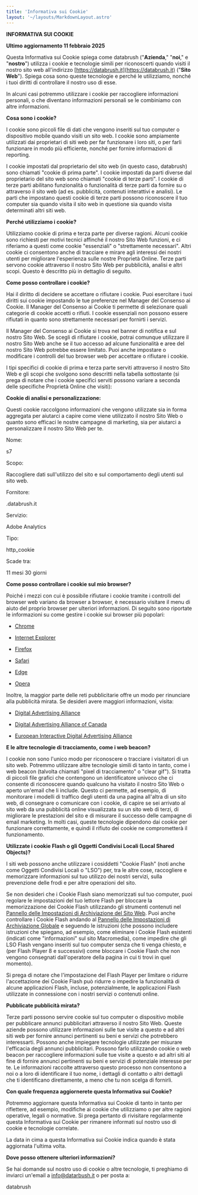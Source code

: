 ```yaml
---
title: 'Informativa sui Cookie'
layout: '~/layouts/MarkdownLayout.astro'
---
```



**INFORMATIVA SUI COOKIE**

  

**Ultimo aggiornamento 11 febbraio 2025**

  

  

  

Questa Informativa sui Cookie spiega come databrush ("**Azienda**," "**noi**," e "**nostro**") utilizza i cookie e tecnologie simili per riconoscerti quando visiti il nostro sito web all'indirizzo [https://databrush.it](https://databrush.it) ("**Sito Web**"). Spiega cosa sono queste tecnologie e perché le utilizziamo, nonché i tuoi diritti di controllare il nostro uso di esse.

  

In alcuni casi potremmo utilizzare i cookie per raccogliere informazioni personali, o che diventano informazioni personali se le combiniamo con altre informazioni.

  

**Cosa sono i cookie?**

  

I cookie sono piccoli file di dati che vengono inseriti sul tuo computer o dispositivo mobile quando visiti un sito web. I cookie sono ampiamente utilizzati dai proprietari di siti web per far funzionare i loro siti, o per farli funzionare in modo più efficiente, nonché per fornire informazioni di reporting.

  

I cookie impostati dal proprietario del sito web (in questo caso, databrush) sono chiamati "cookie di prima parte". I cookie impostati da parti diverse dal proprietario del sito web sono chiamati "cookie di terze parti". I cookie di terze parti abilitano funzionalità o funzionalità di terze parti da fornire su o attraverso il sito web (ad es. pubblicità, contenuti interattivi e analisi). Le parti che impostano questi cookie di terze parti possono riconoscere il tuo computer sia quando visita il sito web in questione sia quando visita determinati altri siti web.

  

**Perché utilizziamo i cookie?**

  

Utilizziamo cookie di prima e terza parte per diverse ragioni. Alcuni cookie sono richiesti per motivi tecnici affinché il nostro Sito Web funzioni, e ci riferiamo a questi come cookie "essenziali" o "strettamente necessari". Altri cookie ci consentono anche di tracciare e mirare agli interessi dei nostri utenti per migliorare l'esperienza sulle nostre Proprietà Online. Terze parti servono cookie attraverso il nostro Sito Web per pubblicità, analisi e altri scopi. Questo è descritto più in dettaglio di seguito.

  

**Come posso controllare i cookie?**

  

Hai il diritto di decidere se accettare o rifiutare i cookie. Puoi esercitare i tuoi diritti sui cookie impostando le tue preferenze nel Manager del Consenso ai Cookie. Il Manager del Consenso ai Cookie ti permette di selezionare quali categorie di cookie accetti o rifiuti. I cookie essenziali non possono essere rifiutati in quanto sono strettamente necessari per fornirti i servizi.

  

Il Manager del Consenso ai Cookie si trova nel banner di notifica e sul nostro Sito Web. Se scegli di rifiutare i cookie, potrai comunque utilizzare il nostro Sito Web anche se il tuo accesso ad alcune funzionalità e aree del nostro Sito Web potrebbe essere limitato. Puoi anche impostare o modificare i controlli del tuo browser web per accettare o rifiutare i cookie.

  

I tipi specifici di cookie di prima e terza parte serviti attraverso il nostro Sito Web e gli scopi che svolgono sono descritti nella tabella sottostante (si prega di notare che i cookie specifici serviti possono variare a seconda delle specifiche Proprietà Online che visiti):

**Cookie di analisi e personalizzazione:**

Questi cookie raccolgono informazioni che vengono utilizzate sia in forma aggregata per aiutarci a capire come viene utilizzato il nostro Sito Web o quanto sono efficaci le nostre campagne di marketing, sia per aiutarci a personalizzare il nostro Sito Web per te.

Nome:

s7

Scopo:

Raccogliere dati sull'utilizzo del sito e sul comportamento degli utenti sul sito web.

Fornitore:

.databrush.it

Servizio:

Adobe Analytics

Tipo:

http_cookie

Scade tra:

11 mesi 30 giorni

  

**Come posso controllare i cookie sul mio browser?**

  

Poiché i mezzi con cui è possibile rifiutare i cookie tramite i controlli del browser web variano da browser a browser, è necessario visitare il menu di aiuto del proprio browser per ulteriori informazioni. Di seguito sono riportate le informazioni su come gestire i cookie sui browser più popolari:

*   [Chrome](https://support.google.com/chrome/answer/95647#zippy=%2Callow-or-block-cookies)
    
*   [Internet Explorer](https://support.microsoft.com/en-us/windows/delete-and-manage-cookies-168dab11-0753-043d-7c16-ede5947fc64d)
    
*   [Firefox](https://support.mozilla.org/en-US/kb/enhanced-tracking-protection-firefox-desktop?redirectslug=enable-and-disable-cookies-website-preferences&redirectlocale=en-US)
    
*   [Safari](https://support.apple.com/en-ie/guide/safari/sfri11471/mac)
    
*   [Edge](https://support.microsoft.com/en-us/windows/microsoft-edge-browsing-data-and-privacy-bb8174ba-9d73-dcf2-9b4a-c582b4e640dd)
    
*   [Opera](https://help.opera.com/en/latest/web-preferences/)
    

Inoltre, la maggior parte delle reti pubblicitarie offre un modo per rinunciare alla pubblicità mirata. Se desideri avere maggiori informazioni, visita:

*   [Digital Advertising Alliance](http://www.aboutads.info/choices/)
    
*   [Digital Advertising Alliance of Canada](https://youradchoices.ca/)
    
*   [European Interactive Digital Advertising Alliance](http://www.youronlinechoices.com/)
    

  

**E le altre tecnologie di tracciamento, come i web beacon?**

  

I cookie non sono l'unico modo per riconoscere o tracciare i visitatori di un sito web. Potremmo utilizzare altre tecnologie simili di tanto in tanto, come i web beacon (talvolta chiamati "pixel di tracciamento" o "clear gif"). Si tratta di piccoli file grafici che contengono un identificatore univoco che ci consente di riconoscere quando qualcuno ha visitato il nostro Sito Web o aperto un'email che li include. Questo ci permette, ad esempio, di monitorare i modelli di traffico degli utenti da una pagina all'altra di un sito web, di consegnare o comunicare con i cookie, di capire se sei arrivato al sito web da una pubblicità online visualizzata su un sito web di terzi, di migliorare le prestazioni del sito e di misurare il successo delle campagne di email marketing. In molti casi, queste tecnologie dipendono dai cookie per funzionare correttamente, e quindi il rifiuto dei cookie ne comprometterà il funzionamento.

  

**Utilizzate i cookie Flash o gli Oggetti Condivisi Locali (Local Shared Objects)?**

  

I siti web possono anche utilizzare i cosiddetti "Cookie Flash" (noti anche come Oggetti Condivisi Locali o "LSO") per, tra le altre cose, raccogliere e memorizzare informazioni sul tuo utilizzo dei nostri servizi, sulla prevenzione delle frodi e per altre operazioni del sito.

  

Se non desideri che i Cookie Flash siano memorizzati sul tuo computer, puoi regolare le impostazioni del tuo lettore Flash per bloccare la memorizzazione dei Cookie Flash utilizzando gli strumenti contenuti nel [Pannello delle Impostazioni di Archiviazione del Sito Web](http://www.macromedia.com/support/documentation/en/flashplayer/help/settings_manager07.html). Puoi anche controllare i Cookie Flash andando al [Pannello delle Impostazioni di Archiviazione Globale](http://www.macromedia.com/support/documentation/en/flashplayer/help/settings_manager03.html) e seguendo le istruzioni (che possono includere istruzioni che spiegano, ad esempio, come eliminare i Cookie Flash esistenti (indicati come "informazioni" sul sito Macromedia), come impedire che gli LSO Flash vengano inseriti sul tuo computer senza che ti venga chiesto, e (per Flash Player 8 e successivi) come bloccare i Cookie Flash che non vengono consegnati dall'operatore della pagina in cui ti trovi in quel momento).

  

Si prega di notare che l'impostazione del Flash Player per limitare o ridurre l'accettazione dei Cookie Flash può ridurre o impedire la funzionalità di alcune applicazioni Flash, incluse, potenzialmente, le applicazioni Flash utilizzate in connessione con i nostri servizi o contenuti online.

  

**Pubblicate pubblicità mirata?**

  

Terze parti possono servire cookie sul tuo computer o dispositivo mobile per pubblicare annunci pubblicitari attraverso il nostro Sito Web. Queste aziende possono utilizzare informazioni sulle tue visite a questo e ad altri siti web per fornire annunci pertinenti su beni e servizi che potrebbero interessarti. Possono anche impiegare tecnologie utilizzate per misurare l'efficacia degli annunci pubblicitari. Possono farlo utilizzando cookie o web beacon per raccogliere informazioni sulle tue visite a questo e ad altri siti al fine di fornire annunci pertinenti su beni e servizi di potenziale interesse per te. Le informazioni raccolte attraverso questo processo non consentono a noi o a loro di identificare il tuo nome, i dettagli di contatto o altri dettagli che ti identificano direttamente, a meno che tu non scelga di fornirli.

  

**Con quale frequenza aggiornerete questa Informativa sui Cookie?**

  

Potremmo aggiornare questa Informativa sui Cookie di tanto in tanto per riflettere, ad esempio, modifiche ai cookie che utilizziamo o per altre ragioni operative, legali o normative. Si prega pertanto di rivisitare regolarmente questa Informativa sui Cookie per rimanere informati sul nostro uso di cookie e tecnologie correlate.

  

La data in cima a questa Informativa sui Cookie indica quando è stata aggiornata l'ultima volta.

  

**Dove posso ottenere ulteriori informazioni?**

  

Se hai domande sul nostro uso di cookie o altre tecnologie, ti preghiamo di inviarci un'email a info@datarbush.it o per posta a:

  

databrush